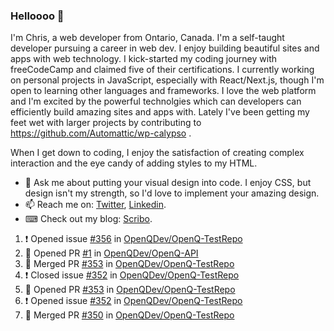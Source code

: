 ### Helloooo 👋

I'm Chris, a web developer from Ontario, Canada. I'm a self-taught developer pursuing a career in web dev. I enjoy building beautiful sites and apps with web technology.
I kick-started my coding journey with freeCodeCamp and claimed five of their certifications.  I currently working on personal projects in JavaScript, especially with React/Next.js, though I'm open to learning other languages and frameworks. I love the web platform and I'm excited by the powerful technolgies which can developers can efficiently build amazing sites and apps with. Lately I've been getting my feet wet with larger projects by contributing to https://github.com/Automattic/wp-calypso .

When I get down to coding, I enjoy the satisfaction of creating complex interaction and the eye candy of adding styles to my HTML. 

- 💬 Ask me about putting your visual design into code. I enjoy CSS, but design isn't my strength, so I'd love to implement your amazing design.
- 📫 Reach me on: [Twitter](https://twitter.com/Christo28120856), [Linkedin](https://www.linkedin.com/in/christopher-stevers-07b9a5204/).
- ⌨ Check out my blog: [Scribo](https://christopherstevers.cf).
<!--
**Christopher-Stevers/Christopher-Stevers** is a ✨ _special_ ✨ repository because its `README.md` (this file) appears on your GitHub profile.

Here are some ideas to get you started:

- 🔭 I’m currently working on ...
- 🌱 I’m currently learning ...
- 👯 I’m looking to collaborate on ...
- 🤔 I’m looking for help with ...
- 😄 Pronouns: ...
- ⚡ Fun fact: ...
-->

<!--START_SECTION:activity-->
1. ❗️ Opened issue [#356](https://github.com/OpenQDev/OpenQ-TestRepo/issues/356) in [OpenQDev/OpenQ-TestRepo](https://github.com/OpenQDev/OpenQ-TestRepo)
2. 💪 Opened PR [#1](https://github.com/OpenQDev/OpenQ-API/pull/1) in [OpenQDev/OpenQ-API](https://github.com/OpenQDev/OpenQ-API)
3. 🎉 Merged PR [#353](https://github.com/OpenQDev/OpenQ-TestRepo/pull/353) in [OpenQDev/OpenQ-TestRepo](https://github.com/OpenQDev/OpenQ-TestRepo)
4. ❗️ Closed issue [#352](https://github.com/OpenQDev/OpenQ-TestRepo/issues/352) in [OpenQDev/OpenQ-TestRepo](https://github.com/OpenQDev/OpenQ-TestRepo)
5. 💪 Opened PR [#353](https://github.com/OpenQDev/OpenQ-TestRepo/pull/353) in [OpenQDev/OpenQ-TestRepo](https://github.com/OpenQDev/OpenQ-TestRepo)
6. ❗️ Opened issue [#352](https://github.com/OpenQDev/OpenQ-TestRepo/issues/352) in [OpenQDev/OpenQ-TestRepo](https://github.com/OpenQDev/OpenQ-TestRepo)
7. 🎉 Merged PR [#350](https://github.com/OpenQDev/OpenQ-TestRepo/pull/350) in [OpenQDev/OpenQ-TestRepo](https://github.com/OpenQDev/OpenQ-TestRepo)
<!--END_SECTION:activity-->
